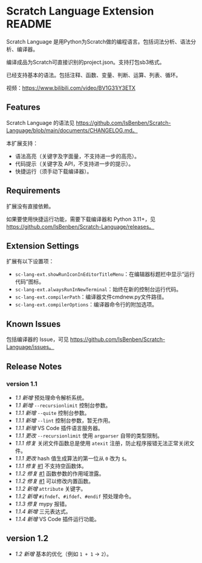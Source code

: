# Scratch Language Extension README

Scratch Language 是用Python为Scratch做的编程语言。包括词法分析、语法分析、编译器。

编译成品为Scratch可直接识别的project.json。支持打包sb3格式。

已经支持基本的语法。包括注释、函数、变量、判断、运算、列表、循环。

视频：https://www.bilibili.com/video/BV1G31iY3ETX

## Features

Scratch Language 的语法见 https://github.com/IsBenben/Scratch-Language/blob/main/documents/CHANGELOG.md。

本扩展支持：
- 语法高亮（关键字及字面量，不支持进一步的高亮）。
- 代码提示（关键字及 API，不支持进一步的提示）。
- 快捷运行（须手动下载编译器）。

## Requirements

扩展没有直接依赖。

如果要使用快捷运行功能，需要下载编译器和 Python 3.11+，见 https://github.com/IsBenben/Scratch-Language/releases。

## Extension Settings

扩展有以下设置项：

* `sc-lang-ext.showRunIconInEditorTitleMenu`：在编辑器标题栏中显示“运行代码”图标。
* `sc-lang-ext.alwaysRunInNewTerminal`：始终在新的控制台运行代码。
* `sc-lang-ext.compilerPath`：编译器文件cmdnew.py文件路径。
* `sc-lang-ext.compilerOptions`：编译器命令行的附加选项。

## Known Issues

包括编译器的 Issue，可见 https://github.com/IsBenben/Scratch-Language/issues。

## Release Notes

### version 1.1

- *1.1 新增* 预处理命令解析系统。
- *1.1 新增* `--recursionlimit` 控制台参数。
- *1.1.1 新增* `--quite` 控制台参数。
- *1.1.1 新增* `--lint` 控制台参数，暂无作用。
- *1.1.1 新增* VS Code 插件语言服务器。
- *1.1.1 更改* `--recursionlimit` 使用 `argparser` 自带的类型限制。
- *1.1.1 修复* 关闭文件函数总是使用 `atexit` 注册，防止程序报错无法正常关闭文件。
- *1.1.1 更改* hash 值生成算法的第一位从 `0` 改为 `$`。
- *1.1.1 修复* [#1](https://github.com/IsBenben/Scratch-Language/issues/1) 不支持空函数体。
- *1.1.2 修复* [#1](https://github.com/IsBenben/Scratch-Language/issues/1) 函数参数的作用域泄露。
- *1.1.2 修复* [#1](https://github.com/IsBenben/Scratch-Language/issues/1) 可以修改内置函数。
- *1.1.2 新增* `attribute` 关键字。
- *1.1.2 新增* `#ifndef`、`#ifdef`、`#endif` 预处理命令。
- *1.1.3 修复* mypy 报错。
- *1.1.4 新增* 三元表达式。
- *1.1.4 新增* VS Code 插件运行功能。

## version 1.2

- *1.2 新增* 基本的优化（例如 `1 + 1` -> `2`）。
